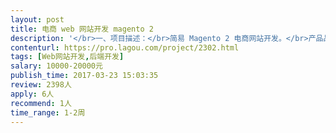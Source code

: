 ```yaml
---                
layout: post       
title: 电商 web 网站开发 magento 2           
description: '</br>一、项目描述：</br>简易 Magento 2 电商网站开发。</br>产品品类不多。</br>已有UI。</br></br>二、主要功能点：</br>商品列表、支付功能、登录注册</br></br>三、人员要求：</br>1、有电商网站开发经验</br>2、精通 Magento 2</br>'     
contenturl: https://pro.lagou.com/project/2302.html      
tags: [Web网站开发,后端开发]            
salary: 10000-20000元          
publish_time: 2017-03-23 15:03:35         
review: 2398人                   
apply: 6人                   
recommend: 1人                   
time_range: 1-2周              
---                 
```

